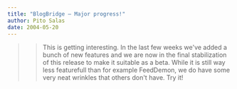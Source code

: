 ```yaml
---
title: "BlogBridge – Major progress!"
author: Pito Salas
date: 2004-05-20
---
```



>>

>> This is getting interesting. In the last few weeks we've added a bunch of
new features and we are now in the final stabilization of this release to make
it suitable as a beta. While it is still way less featurefull than for example
FeedDemon, we do have some very neat wrinkles that others don't have. Try it!


